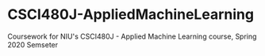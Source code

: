 # CSCI480J-AppliedMachineLearning
Coursework for NIU's CSCI480J - Applied Machine Learning course, Spring 2020 Semseter
